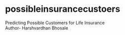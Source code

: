# possibleinsurancecustoers
Predicting Possible Customers for Life Insurance 
<br>
Author- Harshvardhan Bhosale 
